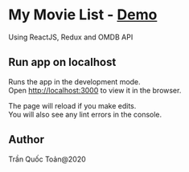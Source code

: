 # My Movie List - [Demo](https://yato511.github.io/My-Movie-List/)
Using ReactJS, Redux and OMDB API

## Run app on localhost

Runs the app in the development mode.<br />
Open [http://localhost:3000](http://localhost:3000) to view it in the browser.

The page will reload if you make edits.<br />
You will also see any lint errors in the console.

## Author
Trần Quốc Toản@2020
